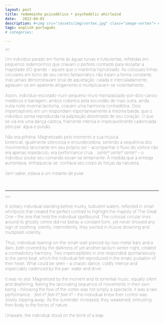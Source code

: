 ```yaml
---
layout: post
title: redemoinho psicodélico • psychedelic whirlwind
date:   2022-04-01
description: #<img src="/assets/img/vortex.jpg" class="image-vortex"> #estava a um instante de pular
tags: english português
# categories: 

---
```


<span style="font-size:14px;font-weight:lighter"> 
<sup style="font-size:70%;color:var(--global-theme-color)">[pt] </sup> <br><br> Um indivíduo parado em frente às águas turvas e turbulentas, refletidas em pequenos redemoinhos que criavam o perfeito contraste para ressaltar a majestade d’O grande – aquele que o mantinha hipnotizado. As colossais linhas circulares em torno de seu centro fantasmático não traíam a forma constante, mas jamais demonstravam sinal de aquietação: calada e intercaladamente, agitavam-se em aparente afogamento e multiplicavam-se violentamente. <br><br> Assim, indivíduo-escorado-num-pequeno-muro-transpassado-por-dois-canos-metálicos e barragem, ambos cobertos pela escuridão de mais outra, ainda outra noite invernal taciturna, criavam uma harmonia contraditória. Dois imperceptíveis em um respondiam espontaneamente à mesma batida, que o indivíduo sentia reproduzida na palpitação <i>desritmada</i> de seu coração. O que se via era uma dança caótica, friamente intensa e impecavelmente cadenciada pelo par: água e pulsão. <br><br> Não era pilhéria. Magnetizado pelo momento e sua música torrencial, igualmente silenciosa e ensurdecedora, sentindo a sequência dos movimentos lancinante em seu próprio ser – acompanhar o fluxo do vórtice não era apenas espetáculo, era performance crua... <i>sente? sente? sente?</i> – o indivíduo soube seu comando esvair-se lentamente. À medida que a entrega aumentava, enfraquecia-se: confiava seu corpo às forças da natureza. <br><br> Sem saber, estava a um instante de pular. 
</span>
<br>
<br>
<br>
<hr>

<span style="font-size:14px;font-weight:lighter">  
<sup style="font-size:70%;color:var(--global-theme-color)">[en] </sup> <br><br> A solitary individual standing before murky, turbulent waters, reflected in small whirlpools that created the perfect contrast to highlight the majesty of The Great One – the one that held the individual spellbound. The colossal circular lines around its ghostly centre did not betray a constant form, yet never showed any sign of soothing: silently, intermittently, they swirled in illusive drowning and multiplied violently. <br><br> Thus, individual-leaning-on-the-small-wall-pierced-by-two-metal-bars and a dam, both covered by the darkness of yet another taciturn winter night, created a contradictory harmony. Two imperceptibles in one responded spontaneously to the same beat, which the individual felt reproduced in the erratic pulsation of their heart. What could be seen – a chaotic dance, coldly intense and impeccably cadenced by the pair: water and drive. <br><br> It was no jest. Magnetised by the moment and its torrential music, equally silent and deafening, feeling the lancinating sequence of movements in their own being – following the flow of the vortex was not simply a spectacle, it was a raw performance... <i>feel it? feel it? feel it?</i> – the individual knew their control was slowly slipping away. As the surrender increased, they weakened, entrusting their body to the forces of nature. <br><br> Unaware, the individual stood on the brink of a leap.
</span>
<br>
<br>

<!-- <div> 
    <img src="/assets/img/vortex.jpg" class="image-vortex">
</div> -->

<!--  
<span style="font-size:14px;font-weight:lighter"> 
Um indivíduo parado em frente às águas turvas e turbulentas, refletidas em pequenos redemoinhos que criavam o perfeito contraste para ressaltar a majestade d’O grande – aquele que o mantinha hipnotizado. As colossais linhas circulares em torno de seu centro fantasmático não traíam a forma constante, mas jamais demonstravam sinal de aquietação: intercaladamente, agitavam-se em aparente afogamento e multiplicavam-se violentamente. E assim, indivíduo escorado no pequeno muro transpassado por dois canos metálicos, e modesta barragem, ambos cobertos pela escuridão de mais outra noite invernal taciturna, criavam uma harmonia contraditória. Agora, dois imperceptíveis em um respondiam espontaneamente à mesma batida, que o indivíduo sentia reproduzida na palpitação desritmada de seu coração. O que se via era uma dança caótica, friamente intensa e impecavelmente cadenciada pelo par: água e pulsão. 
<br>Não era pilhéria. Magnetizado pelo momento e por sua música copiosa, igualmente silenciosa e ensurdecedora, sentindo a sequência dos movimentos lancinante no próprio ser – acompanhar o fluxo do vórtice não era apenas espetáculo, era performance crua (sente?) – o indivíduo soube seu comando esvair-se lentamente. À medida que sua entrega aumentava, enfraquecia-se: confiava seu corpo às forças da natureza. Sem saber, estava a um instante de pular.
</span>
-->